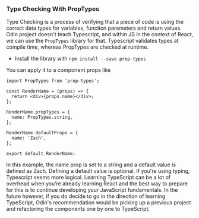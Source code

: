 ### Type Checking With PropTypes
Type Checking is a process of verifying that a piece of code is using the correct data types for variables, function parameters and return values. 
Odin project doesn't teach Typescript, and within JS in the context of React, we can use the `PropTypes` library for that. Typescript validates 
types at compile time, whereas PropTypes are checked at runtime.

- Install the library with `npm install --save prop-types`

You can apply it to a component props like 
```JS
import PropTypes from 'prop-types';

const RenderName = (props) => {
  return <div>{props.name}</div>;
};

RenderName.propTypes = {
  name: PropTypes.string,
};

RenderName.defaultProps = {
  name: 'Zach',
};

export default RenderName;
```
In this example, the name prop is set to a string and a default value is defined as Zach. Defining a default value is optional. If you're using 
typing, Typescript seems more logical. Learning TypeScript can be a lot of overhead when you’re already learning React and the best way to prepare 
for this is to continue developing your JavaScript fundamentals. In the future however, if you do decide to go in the direction of learning 
TypeScript, Odin's recommendation would be picking up a previous project and refactoring the components one by one to TypeScript.